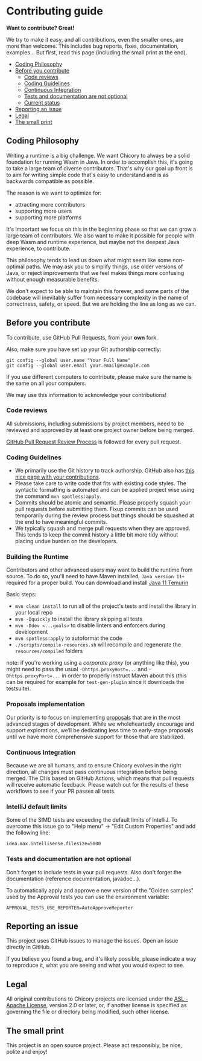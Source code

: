 # Contributing guide

**Want to contribute? Great!**

We try to make it easy, and all contributions, even the smaller ones, are more than welcome.
This includes bug reports, fixes, documentation, examples...
But first, read this page (including the small print at the end).

* [Coding Philosophy](#coding-philosophy)
* [Before you contribute](#before-you-contribute)
  + [Code reviews](#code-reviews)
  + [Coding Guidelines](#coding-guidelines)
  + [Continuous Integration](#continuous-integration)
  + [Tests and documentation are not optional](#tests-and-documentation-are-not-optional)
  + [Current status](#current-status)
* [Reporting an issue](#reporting-an-issue)
* [Legal](#legal)
* [The small print](#the-small-print)

## Coding Philosophy

Writing a runtime is a big challenge. We want Chicory to always be a solid foundation
for running Wasm in Java. In order to accomplish this, it's going to take a large team
of diverse contributors. That's why our goal up front is to aim for writing
simple code that's easy to understand and is as backwards compatible as possible.

The reason is we want to optimize for:

 * attracting more contributors
 * supporting more users
 * supporting more platforms

It's important we focus on this in the beginning phase so that we can grow a large team
of contributors. We also want to make it possible for people with deep Wasm and runtime experience,
but maybe not the deepest Java experience, to contribute.

This philosophy tends to lead us down what might seem like some non-optimal paths. We may ask you
to simplify things, use older versions of Java, or reject improvements that we feel
makes things more confusing without enough measurable benefits.

We don't expect to be able to maintain this forever, and some parts of the codebase will
inevitably suffer from necessary complexity in the name of correctness, safety, or speed.
But we are holding the line as long as we can.

## Before you contribute

To contribute, use GitHub Pull Requests, from your **own** fork.

Also, make sure you have set up your Git authorship correctly:

```
git config --global user.name "Your Full Name"
git config --global user.email your.email@example.com
```

If you use different computers to contribute, please make sure the name is the same on all your computers.

We may use this information to acknowledge your contributions!

### Code reviews

All submissions, including submissions by project members, need to be reviewed and approved by at least one project owner before being merged.

[GitHub Pull Request Review Process](https://docs.github.com/en/pull-requests/collaborating-with-pull-requests/reviewing-changes-in-pull-requests/about-pull-request-reviews) is followed for every pull request.

### Coding Guidelines

 * We primarily use the Git history to track authorship. GitHub also has [this nice page with your contributions](https://github.com/quarkusio/quarkus/graphs/contributors).
 * Please take care to write code that fits with existing code styles. The syntactic formatting is automated and can be applied project wise using the command `mvn spotless:apply`.
 * Commits should be atomic and semantic. Please properly squash your pull requests before submitting them. Fixup commits can be used temporarily during the review process but things should be squashed at the end to have meaningful commits.
 * We typically squash and merge pull requests when they are approved. This tends to keep the commit history a little bit more tidy without placing undue burden on the developers.

### Building the Runtime

Contributors and other advanced users may want to build the runtime from source. To do so, you'll need to have Maven installed.
`Java version 11+` required for a proper build. You can download and install [Java 11 Temurin](https://adoptium.net/temurin/releases/?version=11)

Basic steps:

* `mvn clean install` to run all of the project's tests and install the library in your local repo
* `mvn -Dquickly` to install the library skipping all tests
* `mvn -Ddev <...goals>` to disable linters and enforcers during development
* `mvn spotless:apply` to autoformat the code
* `./scripts/compile-resources.sh` will recompile and regenerate the `resources/compiled` folders

note: if you're working using a *corporate proxy* (or anything like this), you might need to pass the usual `-Dhttps.proxyHost=...` and `-Dhttps.proxyPort=...` in order to properly instruct Maven about this (this can be required for example for `test-gen-plugin` since it downloads the testsuite).

### Proposals implementation

Our priority is to focus on implementing [proposals](https://github.com/WebAssembly/proposals) that are in the most advanced stages of development. While we wholeheartedly encourage and support explorations, we’ll be dedicating less time to early-stage proposals until we have more comprehensive support for those that are stabilized.

### Continuous Integration

Because we are all humans, and to ensure Chicory evolves in the right direction, all changes must pass continuous integration before being merged. The CI is based on GitHub Actions, which means that pull requests will receive automatic feedback.  Please watch out for the results of these workflows to see if your PR passes all tests.

### IntelliJ default limits

Some of the SIMD tests are exceeding the default limits of IntelliJ.
To overcome this issue go to "Help menu" -> "Edit Custom Properties" and add the following line:

```
idea.max.intellisense.filesize=5000
```

### Tests and documentation are not optional

Don't forget to include tests in your pull requests.
Also don't forget the documentation (reference documentation, javadoc...).

To automatically apply and approve e new version of the "Golden samples" used by the Approval tests you can use the environment variable:
```
APPROVAL_TESTS_USE_REPORTER=AutoApproveReporter
```

## Reporting an issue

This project uses GitHub issues to manage the issues. Open an issue directly in GitHub.

If you believe you found a bug, and it's likely possible, please indicate a way to reproduce it, what you are seeing and what you would expect to see.

## Legal

All original contributions to Chicory projects are licensed under the
[ASL - Apache License](https://www.apache.org/licenses/LICENSE-2.0),
version 2.0 or later, or, if another license is specified as governing the file or directory being
modified, such other license.

## The small print

This project is an open source project. Please act responsibly, be nice, polite and enjoy!
